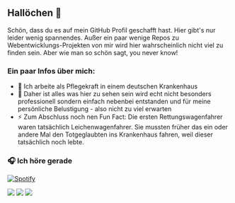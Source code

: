 ## Hallöchen 👋

Schön, dass du es auf mein GitHub Profil geschafft hast. Hier gibt's nur leider wenig spannendes. Außer ein paar wenige Repos zu Webentwicklungs-Projekten von mir wird hier wahrscheinlich nicht viel zu finden sein. Aber wie man so schön sagt, you never know!

### Ein paar Infos über mich:
- 🏥 Ich arbeite als Pflegekraft in einem deutschen Krankenhaus
- 🤔 Daher ist alles was hier zu sehen sein wird echt nicht besonders professionell sondern einfach nebenbei entstanden und für meine persönliche Belustigung - also nicht zu viel erwarten
- ⚡ Zum Abschluss noch nen Fun Fact: Die ersten Rettungswagenfahrer waren tatsächlich Leichenwagenfahrer. Sie mussten früher das ein oder andere Mal den Totgeglaubten ins Krankenhaus fahren, weil dieser tatsächlich noch lebte.

### 🎧 Ich höre gerade
[![Spotify](https://novatorem-rehr7af99-hypaxx.vercel.app/api/spotify)](https://open.spotify.com/user/hayapax)

[![](https://img.shields.io/twitter/follow/josually?label=Twitter&style=social)](https://twitter.com/josually)
[![](https://img.shields.io/github/followers/hypaxx?label=Github&style=social)](https://github.com/hypaxx)
[![](https://img.shields.io/website?label=hypax.wtf&up_message=up&url=https%3A%2F%2Fhypax.wtf)](https://hypax.wtf)
